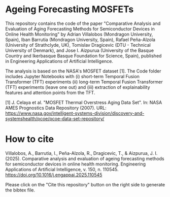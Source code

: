 # Ageing Forecasting MOSFETs
This repository contains the code of the paper "Comparative Analysis and Evaluation of Aging Forecasting Methods for Semiconductor Devices in Online Health Monitoring" by Adrian Villalobos (Mondragon University, Spain), Iban Barrutia (Mondragon University, Spain), Rafael Peña-Alzola (University of Strathclyde, UK), Tomislav Dragicevic (DTU - Technical University of Denmark), and Jose I. Aizpurua (University of the Basque Country and Ikerbasque Basque Foundation for Science, Spain), published in Engineering Applications of Artificial Intelligence.

The analysis is based on the NASA's MOSFET dataset [1]. The Code folder includes Jupyter Notebooks with (i) short-term Temporal Fusion Transformer (TFT) experiments (ii) long-term Temporal Fusion Transformer (TFT) experiments (leave one out) and (iii) extraction of explainability features and attention points from the TFT.

[1] J. Celaya et al. "MOSFET Thermal Overstress Aging Data Set". In: NASA AMES Prognostics Data Repository (2007). URL: https://www.nasa.gov/intelligent-systems-division/discovery-and-systemshealth/pcoe/pcoe-data-set-repository/


# How to cite

Villalobos, A., Barrutia, I., Peña-Alzola, R., Dragicevic, T., & Aizpurua, J. I. (2025). Comparative analysis and evaluation of ageing forecasting methods for semiconductor devices in online health monitoring. Engineering Applications of Artificial Intelligence, v. 150, n. 110545. https://doi.org/10.1016/j.engappai.2025.110545

Please click on the "Cite this repository" button on the right side to generate the bibtex file.


